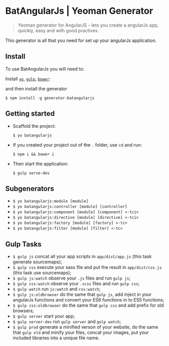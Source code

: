 # BatAngularJs | Yeoman Generator

> Yeoman generator for AngularJS - lets you create a angularJs app, quickly, easy and with good practives.

This generator is all that you need for set up your angularJs application.

## Install

To use BatAngularJs you will need to:

Install [`yo`](http://yeoman.io/), [`gulp`](http://gulpjs.com/), [`bower`](https://bower.io/):

and then install the generator

```
$ npm install -g generator-batangularjs
```

## Getting started

* Scaffold the project:

  ```
  $ yo batangularjs
  ```

* If you created your project out of the `.` folder, use `cd` and run:

  ```
  $ npm i && bower i
  ```

* Then start the application:

  ```
  $ gulp serve-dev
  ```

## Subgenerators

* `$ yo batangularjs:module [module]`
* `$ yo batangularjs:controller [module] [controller]`
* `$ yo batangularjs:component [module] [component] <-tci>`
* `$ yo batangularjs:directive [module] [directive] <-tci>`
* `$ yo batangularjs:factory [module] [factory] <-tc>`
* `$ yo batangularjs:filter [module] [filter] <-tc>`

## Gulp Tasks
* `$ gulp js` concat all your app scripts in `app/dist/app.js` (this task generate sourcemaps);
* `$ gulp css` execute your sass file and put the result in `app/dist/css.js` (this task use sourcemaps);
* `$ gulp js:watch` observe your `.js` files and run `gulp js`;
* `$ gulp css:watch` observe your `.scss` files and run `gulp css`;
* `$ gulp watch` run `js:watch` and `css:watch`;
* `$ gulp js:oldbrowser` do the same that `gulp js`, add inject in your angularJs functions and convert your ES6 functions in to ES5 functions;
* `$ gulp css:oldbrowser` do the same that `gulp css` and add prefix for old browsers;
* `$ gulp server` start your app;
* `$ gulp server-dev` run `gulp server` and `gulp watch`;
* `$ gulp prod` generate a minified verson of your website, do the same that `gulp old` and minify your files, concat your images, put your included libraries into a unique file name.
